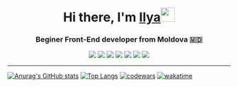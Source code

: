 <h1 align="center">Hi there, I'm <a href="https://github.com/igang20" target="_blank">Ilya</a><img src="https://github.com/blackcater/blackcater/raw/main/images/Hi.gif" height="32"/></h1>
<h3 align="center">Beginer Front-End developer from Moldova 🇲🇩</h3>
<div align='center'>
  <img src="https://img.shields.io/badge/Codewars-B1361E?style=for-the-badge&logo=codewars&logoColor=grey">
  <img src="https://img.shields.io/badge/react-%2320232a.svg?style=for-the-badge&logo=react&logoColor=%2361DAFB">
  <img src="https://img.shields.io/badge/steam-%23000000.svg?style=for-the-badge&logo=steam&logoColor=white">
  <img src="https://img.shields.io/badge/Visual%20Studio%20Code-0078d7.svg?style=for-the-badge&logo=visual-studio-code&logoColor=white">
  <img src="https://img.shields.io/badge/css3-%231572B6.svg?style=for-the-badge&logo=css3&logoColor=white">
  <img src="https://img.shields.io/badge/html5-%23E34F26.svg?style=for-the-badge&logo=html5&logoColor=white">
  <img src="https://img.shields.io/badge/javascript-%23323330.svg?style=for-the-badge&logo=javascript&logoColor=%23F7DF1E">
</div>

<hr styles="width:100%; height:1px"/>

[![Anurag's GitHub stats](https://github-readme-stats.vercel.app/api?username=igang20)](https://github.com/anuraghazra/github-readme-stats) [![Top Langs](https://github-readme-stats.vercel.app/api/top-langs/?username=igang20)](https://github.com/igang20/github-readme-stats) 
[![codewars](https://www.codewars.com/users/igang20/badges/large)](https://www.codewars.com/users/igang20)
[![wakatime](https://wakatime.com/badge/user/018be85e-4aef-47c4-a5bd-6ac192be0e86/project/018dec36-1713-4536-98a9-c7db04b03c6f.svg)](https://wakatime.com/badge/user/018be85e-4aef-47c4-a5bd-6ac192be0e86/project/018dec36-1713-4536-98a9-c7db04b03c6f)

